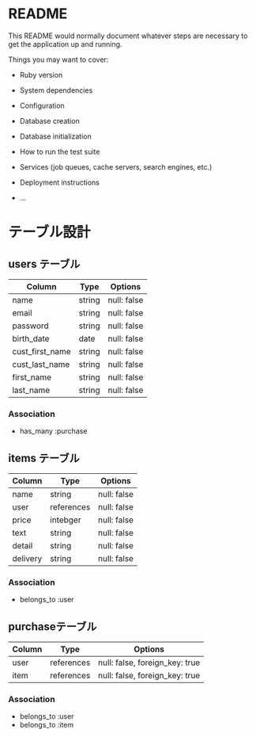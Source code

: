 # README

This README would normally document whatever steps are necessary to get the
application up and running.

Things you may want to cover:

* Ruby version

* System dependencies

* Configuration

* Database creation

* Database initialization

* How to run the test suite

* Services (job queues, cache servers, search engines, etc.)

* Deployment instructions

* ...

# テーブル設計

## users テーブル


| Column          | Type   | Options     |
| --------        | ------ | ----------- |
| name            | string | null: false |
| email           | string | null: false |
| password        | string | null: false |
| birth_date      | date   | null: false |
| cust_first_name | string | null: false |
| cust_last_name  | string | null: false |
| first_name      | string | null: false |
| last_name       | string | null: false |


### Association

- has_many :purchase

## items テーブル

| Column     | Type       | Options     |
| ------     | ------     | ----------- |
| name       | string     | null: false |
|user        | references | null: false |
|price       | intebger   | null: false |
|text        | string     | null: false |
|detail      | string     | null: false |
|delivery    | string     | null: false |


### Association

- belongs_to :user

## purchaseテーブル

| Column        | Type       | Options                        |
| ------        | ---------- | ------------------------------ |
| user          | references | null: false, foreign_key: true |    
| item          | references | null: false, foreign_key: true |                   

### Association

- belongs_to :user
- belongs_to :item

